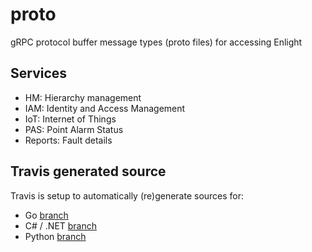 # proto
gRPC protocol buffer message types (proto files) for accessing Enlight

## Services
- HM: Hierarchy management
- IAM: Identity and Access Management
- IoT: Internet of Things
- PAS: Point Alarm Status
- Reports: Fault details

## Travis generated source
Travis is setup to automatically (re)generate sources for:

- Go [branch](https://github.com/SKF/proto/tree/go1)
- C# / .NET [branch](https://github.com/SKF/proto/tree/csharp)
- Python [branch](https://github.com/SKF/proto/tree/python)
